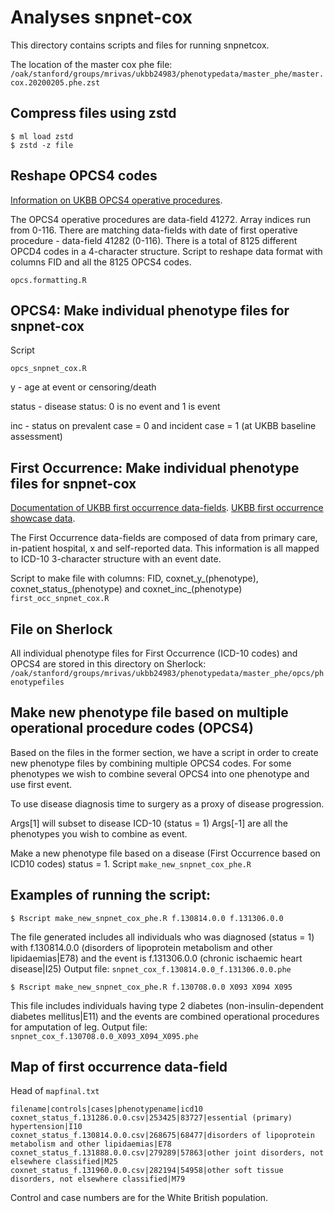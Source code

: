 # Analyses snpnet-cox

This directory contains scripts and files for running snpnetcox. 

The location of the master cox phe file:
`/oak/stanford/groups/mrivas/ukbb24983/phenotypedata/master_phe/master.cox.20200205.phe.zst`

## Compress files using zstd
```
$ ml load zstd
$ zstd -z file 
```

## Reshape OPCS4 codes
[Information on UKBB OPCS4 operative procedures](http://biobank.ctsu.ox.ac.uk/crystal/field.cgi?id=41272).

The OPCS4 operative procedures are data-field 41272. Array indices run from 0-116.
There are matching data-fields with date of first operative procedure - data-field 41282 (0-116).
There is a total of 8125 different OPCD4 codes in a 4-character structure.
Script to reshape data format with columns FID and all the 8125 OPCS4 codes.

`opcs.formatting.R`

## OPCS4: Make individual phenotype files for snpnet-cox

Script

`opcs_snpnet_cox.R`

y - age at event or censoring/death

status - disease status: 0 is no event and 1 is event

inc - status on prevalent case = 0 and incident case = 1 (at UKBB baseline assessment)

## First Occurrence: Make individual phenotype files for snpnet-cox
[Documentation of UKBB first occurrence data-fields](http://biobank.ndph.ox.ac.uk/showcase/showcase/docs/first_occurrences_outcomes.pdf).
[UKBB first occurrence showcase data](http://biobank.ctsu.ox.ac.uk/crystal/search.cgi?wot=0&srch=first+occurrence&sta0=on&sta1=on&sta2=on&sta3=on&str0=on&str3=on&fit0=on&fit10=on&fit20=on&fit30=on&fvt11=on&fvt21=on&fvt22=on&fvt31=on&fvt41=on&fvt51=on&fvt61=on&fvt101=on).

The First Occurrence data-fields are composed of data from primary care, in-patient hospital, x and self-reported data. This information is all mapped to ICD-10 3-character structure with an event date. 


Script to make file with columns: FID, coxnet_y_(phenotype), coxnet_status_(phenotype) and coxnet_inc_(phenotype)
`first_occ_snpnet_cox.R`

## File on Sherlock
All individual phenotype files for First Occurrence (ICD-10 codes) and OPCS4 are stored in this directory on Sherlock:
`/oak/stanford/groups/mrivas/ukbb24983/phenotypedata/master_phe/opcs/phenotypefiles`


## Make new phenotype file based on multiple operational procedure codes (OPCS4)
Based on the files in the former section, we have a script in order to create new phenotype files by combining multiple OPCS4 codes. For some phenotypes we wish to combine several OPCS4 into one phenotype and use first event. 

To use disease diagnosis time to surgery as a proxy of disease progression.

Args[1] will subset to disease ICD-10 (status = 1)
Args[-1] are all the phenotypes you wish to combine as event.

Make a new phenotype file based on a disease (First Occurrence based on ICD10 codes) status = 1.
Script
`make_new_snpnet_cox_phe.R`

## Examples of running the script:

`$ Rscript make_new_snpnet_cox_phe.R f.130814.0.0 f.131306.0.0`

The file generated includes all individuals who was diagnosed (status = 1) with f.130814.0.0 (disorders of lipoprotein metabolism and other lipidaemias|E78) and the event is f.131306.0.0 (chronic ischaemic heart disease|I25) 
Output file: `snpnet_cox_f.130814.0.0_f.131306.0.0.phe`

`$ Rscript make_new_snpnet_cox_phe.R f.130708.0.0 X093 X094 X095`

This file includes individuals having type 2 diabetes (non-insulin-dependent diabetes mellitus|E11) and the events are combined operational procedures for amputation of leg.
Output file: `snpnet_cox_f.130708.0.0_X093_X094_X095.phe`


## Map of first occurrence data-field 
Head of `mapfinal.txt`
``` 
filename|controls|cases|phenotypename|icd10
coxnet_status_f.131286.0.0.csv|253425|83727|essential (primary) hypertension|I10
coxnet_status_f.130814.0.0.csv|268675|68477|disorders of lipoprotein metabolism and other lipidaemias|E78
coxnet_status_f.131888.0.0.csv|279289|57863|other joint disorders, not elsewhere classified|M25
coxnet_status_f.131960.0.0.csv|282194|54958|other soft tissue disorders, not elsewhere classified|M79
```
Control and case numbers are for the White British population.

